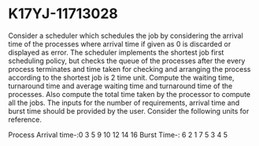# K17YJ-11713028
 Consider a scheduler which schedules the job by considering the arrival time of the processes where arrival time if given as 0 is discarded or displayed as error. The scheduler implements the shortest job first scheduling policy, but checks the queue of the processes after the every process terminates and time taken for checking and arranging the process according to the shortest job is 2 time unit. Compute the waiting time, turnaround time and average waiting time and turnaround time of the processes. Also compute the total time taken by the processor to compute all the jobs.
 The inputs for the number of requirements, arrival time and burst time should be provided by the user.
 Consider the following units for reference.
 
 Process Arrival time-:0 3 5 9 10 12 14 16 
 Burst Time-: 6 2 1 7 5 3 4 5
